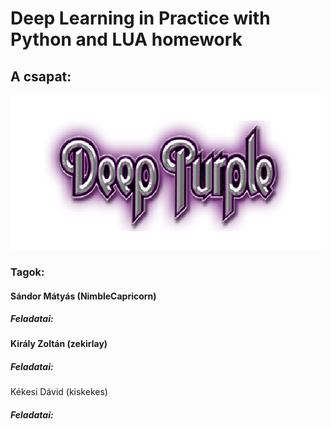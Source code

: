 # Deep Learning in Practice with Python and LUA homework

## A csapat:

![Logo](https://github.com/kekesidavid/DeepPurple/blob/master/DeepPurple.png)

### Tagok:

#### Sándor Mátyás (NimbleCapricorn)
##### Feladatai:

#### Király Zoltán (zekirlay)
##### Feladatai:

Kékesi Dávid (kiskekes)
##### Feladatai: